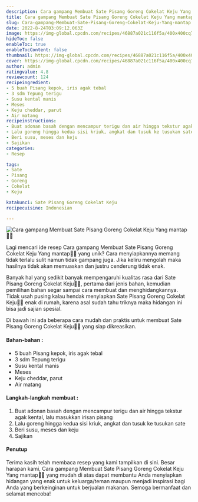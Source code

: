 ```yaml
---
description: Cara gampang Membuat Sate Pisang Goreng Cokelat Keju Yang mantap"
title: Cara gampang Membuat Sate Pisang Goreng Cokelat Keju Yang mantap
slug: Cara-gampang-Membuat-Sate-Pisang-Goreng-Cokelat-Keju-Yang-mantap
date: 2022-8-24T03:09:12.063Z
image: https://img-global.cpcdn.com/recipes/46887a021c116f5a/400x400cq70/photo.jpg
hideToc: false
enableToc: true
enableTocContent: false
thumbnail: https://img-global.cpcdn.com/recipes/46887a021c116f5a/400x400cq70/photo.jpg
cover: https://img-global.cpcdn.com/recipes/46887a021c116f5a/400x400cq70/photo.jpg
author: admin
ratingvalue: 4.8
reviewcount: 124
recipeingredient:
- 5 buah Pisang kepok, iris agak tebal
- 3 sdm Tepung terigu
- Susu kental manis
- Meses
- Keju cheddar, parut
- Air matang
recipeinstructions:
- Buat adonan basah dengan mencampur terigu dan air hingga tekstur agak kental, lalu masukkan irisan pisang
- Lalu goreng hingga kedua sisi kriuk, angkat dan tusuk ke tusukan sate
- Beri susu, meses dan keju
- Sajikan
categories:
- Resep

tags:
- Sate
- Pisang
- Goreng
- Cokelat
- Keju

katakunci: Sate Pisang Goreng Cokelat Keju
recipecuisine: Indonesian

---
```


![Cara gampang Membuat Sate Pisang Goreng Cokelat Keju Yang mantap👩‍🍳](https://img-global.cpcdn.com/recipes/46887a021c116f5a/400x400cq70/photo.jpg)

Lagi mencari ide resep Cara gampang Membuat Sate Pisang Goreng Cokelat Keju Yang mantap👩‍🍳 yang unik? Cara menyiapkannya memang tidak terlalu sulit namun tidak gampang juga. Jika keliru mengolah maka hasilnya tidak akan memuaskan dan justru cenderung tidak enak.

Banyak hal yang sedikit banyak mempengaruhi kualitas rasa dari Sate Pisang Goreng Cokelat Keju👩‍🍳, pertama dari jenis bahan, kemudian pemilihan bahan segar sampai cara membuat dan menghidangkannya. Tidak usah pusing kalau hendak menyiapkan Sate Pisang Goreng Cokelat Keju👩‍🍳 enak di rumah, karena asal sudah tahu triknya maka hidangan ini bisa jadi sajian spesial.

Di bawah ini ada beberapa cara mudah dan praktis untuk membuat Sate Pisang Goreng Cokelat Keju👩‍🍳 yang siap dikreasikan.

<!--inarticleads1-->

#### Bahan-bahan :

- 5 buah Pisang kepok, iris agak tebal
- 3 sdm Tepung terigu
- Susu kental manis
- Meses
- Keju cheddar, parut
- Air matang

<!--inarticleads2-->

#### Langkah-langkah membuat :

1. Buat adonan basah dengan mencampur terigu dan air hingga tekstur agak kental, lalu masukkan irisan pisang
1. Lalu goreng hingga kedua sisi kriuk, angkat dan tusuk ke tusukan sate
1. Beri susu, meses dan keju
1. Sajikan

#### Penutup

Terima kasih telah membaca resep yang kami tampilkan di sini. Besar harapan kami, Cara gampang Membuat Sate Pisang Goreng Cokelat Keju Yang mantap👩‍🍳 yang mudah di atas dapat membantu Anda menyiapkan hidangan yang enak untuk keluarga/teman maupun menjadi inspirasi bagi Anda yang berkeinginan untuk berjualan makanan. Semoga bermanfaat dan selamat mencoba!